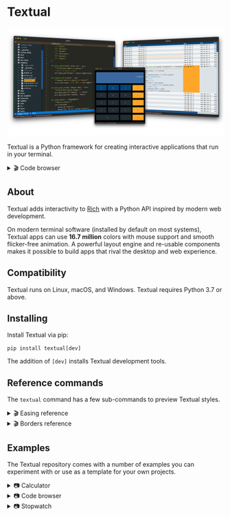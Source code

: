 # Textual

![Textual splash image](./imgs/textual.png)

Textual is a Python framework for creating interactive applications that run in your terminal.

<details>
  <summary> 🎬 Code browser </summary>
  <hr>

  This is the [code_browser.py](./examples/code_browser.py) example which clocks in at 61 lines (*including* docstrings and blank lines).


https://user-images.githubusercontent.com/554369/196156524-5edea78c-1226-4103-91f3-e82d6a52bd2b.mov  
  
 </details>


## About

Textual adds interactivity to [Rich](https://github.com/Textualize/rich) with a Python API inspired by modern web development.

On modern terminal software (installed by default on most systems), Textual apps can use **16.7 million** colors with mouse support and smooth flicker-free animation. A powerful layout engine and re-usable components makes it possible to build apps that rival the desktop and web experience. 

## Compatibility

Textual runs on Linux, macOS, and Windows. Textual requires Python 3.7 or above.

## Installing

Install Textual via pip:

```
pip install textual[dev]
```

The addition of `[dev]` installs Textual development tools.


## Reference commands

The `textual` command has a few sub-commands to preview Textual styles.

<details>  
  <summary> 🎬 Easing reference </summary>
  <hr>
  
This is the *easing* reference which demonstrates the easing parameter on animation, with both movement and opacity. You can run it with the following command:
  
```bash
textual easing
```


https://user-images.githubusercontent.com/554369/196157100-352852a6-2b09-4dc8-a888-55b53570aff9.mov


 </details>

<details>  
  <summary> 🎬 Borders reference </summary>
  <hr>
  
This is the borders reference which demonstrates some of the borders styles in Textual. You can run it with the following command:
  
```bash
textual borders
```
  

https://user-images.githubusercontent.com/554369/189485735-cb2b4135-caee-46d7-a118-66cd7ed9eef5.mov


  
</details>

## Examples

The Textual repository comes with a number of examples you can experiment with or use as a template for your own projects.

<details>  
  <summary> 📷 Calculator </summary>
  <hr>
  
This is [calculator.py](./examples/calculator.py) which demonstrates Textual grid layouts.
  
![calculator screenshot](./imgs/calculator.svg)
</details>

<details>
  <summary> 📷 Code browser </summary>
  <hr>

  This is [code_browser.py](./examples/code_browser.py) which demonstrates the directory tree widget.
  
![code browser screenshot](./imgs/codebrowser.svg)
  
</details>


<details>
  <summary> 📷 Stopwatch </summary>
  <hr>

  This is the Stopwatch example from the tutorial.
  
### Light theme 
  
![stopwatch light screenshot](./imgs/stopwatch_light.svg)

### Dark theme
  
![stopwatch dark screenshot](./imgs/stopwatch_dark.svg)

</details>
